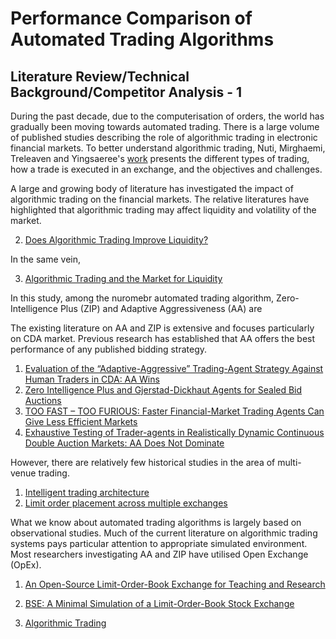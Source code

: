 # Performance Comparison of Automated Trading Algorithms

## Literature Review/Technical Background/Competitor Analysis - 1

During the past decade, due to the computerisation of orders, the world has gradually been moving towards automated trading. There is a large volume of published studies describing the role of algorithmic trading in electronic financial markets. To better understand algorithmic trading, Nuti, Mirghaemi, Treleaven and Yingsaeree's [work](https://ieeexplore-ieee-org.bris.idm.oclc.org/document/5696713) presents the different types of trading, how a trade is executed in an exchange, and the objectives and challenges.


A large and growing body of literature has investigated the impact of algorithmic trading on the financial markets. The relative literatures have highlighted that algorithmic trading may affect liquidity and volatility of the market.

2. [Does Algorithmic Trading Improve Liquidity?](https://onlinelibrary-wiley-com.bris.idm.oclc.org/doi/full/10.1111/j.1540-6261.2010.01624.x)

In the same vein,

3. [Algorithmic Trading and the Market for Liquidity](https://www-cambridge-org.bris.idm.oclc.org/core/services/aop-cambridge-core/content/view/C1A34D3767436529EA4F23DB1780273C/S0022109013000471a.pdf/algorithmic_trading_and_the_market_for_liquidity.pdf)

In this study, among the nuromebr automated trading algorithm, Zero-Intelligence Plus (ZIP) and Adaptive Aggressiveness (AA) are 

The existing literature on AA and ZIP is extensive and focuses particularly on CDA market. Previous research has established that AA offers the best performance of any published bidding strategy.

1. [Evaluation of the “Adaptive-Aggressive” Trading-Agent Strategy Against Human Traders in CDA: AA Wins](https://www.researchgate.net/profile/Dave_Cliff/publication/267767159_Evaluation_of_the_Adaptive-Aggressive_Trading-Agent_Strategy_Against_Human_Traders_in_CDA_AA_Wins/links/54b791d40cf2bd04be33a4e5.pdf)
2. [Zero Intelligence Plus and Gjerstad-Dickhaut Agents for Sealed Bid Auctions](https://pdfs.semanticscholar.org/ddd6/67a415a71c1ac17270ed2cc8ddac06234d16.pdf)
3. [TOO FAST – TOO FURIOUS: Faster Financial-Market Trading Agents Can Give Less Efficient Markets](https://www.researchgate.net/profile/John_Cartlidge/publication/273060607_Too_fast_too_furious_Faster_financial_market_trading_agents_can_give_less_efficient_markets/links/55882dfa08aeb29944448104.pdf)
4. [Exhaustive Testing of Trader-agents in Realistically Dynamic Continuous Double Auction Markets: AA Does Not Dominate](local)

However, there are relatively few historical studies in the area of multi-venue trading.

1. [Intelligent trading architecture](https://onlinelibrary-wiley-com.bris.idm.oclc.org/doi/full/10.1002/cpe.3690)
2. [Limit order placement across multiple exchanges](https://ieeexplore-ieee-org.bris.idm.oclc.org/document/6327772)

What we know about automated trading algorithms is largely based on observational studies. Much of the current literature on algorithmic trading systems pays particular attention to appropriate simulated environment. Most researchers investigating AA and ZIP have utilised Open Exchange (OpEx).

1. [An Open-Source Limit-Order-Book Exchange for Teaching and Research](https://ieeexplore.ieee.org/abstract/document/8628760)
2. [BSE: A Minimal Simulation of a Limit-Order-Book Stock Exchange](https://arxiv.org/abs/1809.06027)


1. [Algorithmic Trading](https://ieeexplore-ieee-org.bris.idm.oclc.org/document/5696713)